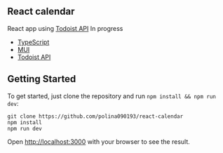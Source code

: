 ## React calendar
React app using [Todoist API](https://developer.todoist.com/rest/v1/#javascript-sdk)
In progress

- [TypeScript](https://www.typescriptlang.org/)
- [MUI](https://mui.com/)
- [Todoist API](https://developer.todoist.com/rest/v1/#javascript-sdk)

## Getting Started

To get started, just clone the repository and run `npm install && npm run dev`:

    git clone https://github.com/polina090193/react-calendar
    npm install
    npm run dev

Open [http://localhost:3000](http://localhost:3000) with your browser to see the result.
